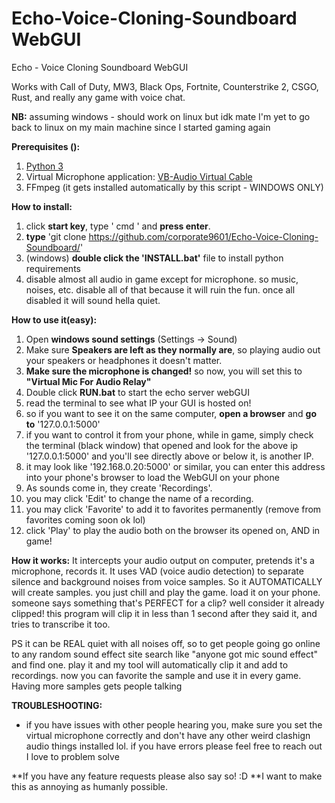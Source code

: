 # Echo-Voice-Cloning-Soundboard WebGUI
Echo - Voice Cloning Soundboard WebGUI

Works with Call of Duty, MW3, Black Ops, Fortnite, Counterstrike 2, CSGO, Rust, and really any game with voice chat. 

**NB:**
assuming windows - should work on linux but idk mate I'm yet to go back to linux on my main machine since I started gaming again

**Prerequisites ():**
1. [Python 3](https://www.python.org/downloads/)
2. Virtual Microphone application: [VB-Audio Virtual Cable](https://vb-audio.com/Cable/)
3. FFmpeg (it gets installed automatically by this script - WINDOWS ONLY)

**How to install:**
1. click **start key**, type ' cmd ' and **press enter**.
2. **type** 'git clone https://github.com/corporate9601/Echo-Voice-Cloning-Soundboard/'
3. (windows) **double click the 'INSTALL.bat'** file to install python requirements
4. disable almost all audio in game except for microphone. so music, noises, etc. disable all of that because it will ruin the fun. once all disabled it will sound hella quiet. 

**How to use it(easy):**
1. Open **windows sound settings** (Settings -> Sound)
2. Make sure **Speakers are left as they normally are**, so playing audio out your speakers or headphones it doesn't matter.
3. **Make sure the microphone is changed!** so now, you will set this to **"Virtual Mic For Audio Relay"**
4. Double click **RUN.bat** to start the echo server webGUI
5. read the terminal to see what IP your GUI is hosted on!
6. so if you want to see it on the same computer, **open a browser** and **go to** '127.0.0.1:5000'
7. if you want to control it from your phone, while in game, simply check the terminal (black window) that opened and look for the above ip '127.0.0.1:5000' and you'll see directly above or below it, is another IP.
8. it may look like '192.168.0.20:5000' or similar, you can enter this address into your phone's browser to load the WebGUI on your phone
9. As sounds come in, they create 'Recordings'.
10. you may click 'Edit' to change the name of a recording.
11. you may click 'Favorite' to add it to favorites permanently (remove from favorites coming soon ok lol)
12. click 'Play' to play the audio both on the browser its opened on, AND in game! 

**How it works:**
It intercepts your audio output on computer, pretends it's a microphone, records it. It uses VAD (voice audio detection) to separate silence and background noises from voice samples.
So it AUTOMATICALLY will create samples. you just chill and play the game. load it on your phone. someone says something that's PERFECT for a clip?
well consider it already clipped! this program will clip it in less than 1 second after they said it, and tries to transcribe it too.

PS it can be REAL quiet with all noises off, so to get people going go online to any random sound effect site search like "anyone got mic sound effect" and find one. play it and my tool will automatically clip it and add to recordings. now you can favorite the sample and use it in every game.
Having more samples gets people talking

**TROUBLESHOOTING:**
 - if you have issues with other people hearing you, make sure you set the virtual microphone correctly and don't have any other weird clashign audio things installed lol. if you have errors please feel free to reach out I love to problem solve 


**If you have any feature requests please also say so! :D **I want to make this as annoying as humanly possible. 
